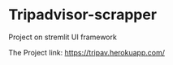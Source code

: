 # Tripadvisor-scrapper
Project on stremlit UI framework

The Project link:
https://tripav.herokuapp.com/

